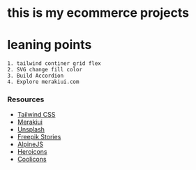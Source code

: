 # this is my ecommerce projects

# leaning points
    1. tailwind continer grid flex
    2. SVG change fill color
    3. Build Accordion
    4. Explore merakiui.com

### Resources

-   [Tailwind CSS](https://tailwindcss.com)
-   [Merakiui](https://merakiui.com/components)
-   [Unsplash](https://unsplash.com)
-   [Freepik Stories](https://stories.freepik.com)
-   [AlpineJS](https://alpinejs.dev)
-   [Heroicons](https://heroicons.dev)
-   [Coolicons](https://coolicons.cool)
